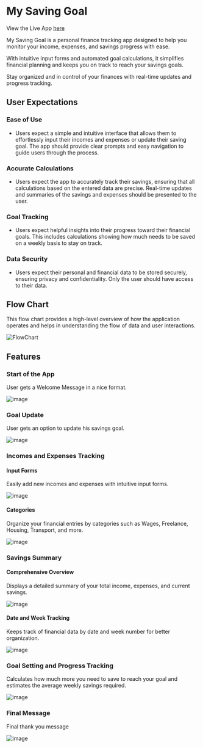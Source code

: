 # My Saving Goal

View the Live App [here](https://my-saving-goal-67787e47a60d.herokuapp.com/)

My Saving Goal is a personal finance tracking app designed to help you monitor your income, expenses, and savings progress with ease.

With intuitive input forms and automated goal calculations, it simplifies financial planning and keeps you on track to reach your savings goals.

Stay organized and in control of your finances with real-time updates and progress tracking.

## User Expectations
### Ease of Use
- Users expect a simple and intuitive interface that allows them to effortlessly input their incomes and expenses or update their saving goal. The app should provide clear prompts and easy navigation to guide users through the process.

### Accurate Calculations
- Users expect the app to accurately track their savings, ensuring that all calculations based on the entered data are precise. Real-time updates and summaries of the savings and expenses should be presented to the user.

### Goal Tracking
- Users expect helpful insights into their progress toward their financial goals. This includes calculations showing how much needs to be saved on a weekly basis to stay on track.

### Data Security
- Users expect their personal and financial data to be stored securely, ensuring privacy and confidentiality. Only the user should have access to their data.

## Flow Chart

This flow chart provides a high-level overview of how the application operates and helps in understanding the flow of data and user interactions. 

![FlowChart](https://github.com/user-attachments/assets/598852ab-eaa6-4368-90e6-e1f5edb0501d)

## Features

### Start of the App

User gets a Welcome Message in a nice format.

![image](https://github.com/user-attachments/assets/9fbed67e-112e-4ed3-9d75-f387a3c397c8)

### Goal Update

User gets an option to update his savings goal. 

![image](https://github.com/user-attachments/assets/652b20d1-b44f-45d3-a27e-415c20befb09)

### Incomes and Expenses Tracking

#### Input Forms

Easily add new incomes and expenses with intuitive input forms.

![image](https://github.com/user-attachments/assets/392556ce-b5b6-42de-a94a-8047bb80eea8)

#### Categories

Organize your financial entries by categories such as Wages, Freelance, Housing, Transport, and more.

![image](https://github.com/user-attachments/assets/05cbbd00-3904-4349-ba30-20e36b70bdc3)

### Savings Summary

#### Comprehensive Overview

Displays a detailed summary of your total income, expenses, and current savings.

![image](https://github.com/user-attachments/assets/ee11b89c-7b3c-48fa-999d-ed6027a6be75)
  
#### Date and Week Tracking

Keeps track of financial data by date and week number for better organization.

![image](https://github.com/user-attachments/assets/3a8197b4-664d-488b-a208-93d19d07eadc)

### Goal Setting and Progress Tracking

Calculates how much more you need to save to reach your goal and estimates the average weekly savings required.

![image](https://github.com/user-attachments/assets/91acd71d-3dac-4c61-bd47-267bda81ec2f)

### Final Message

Final thank you message

![image](https://github.com/user-attachments/assets/8767b0d0-06bc-4676-9d19-cffc001a7c2d)




